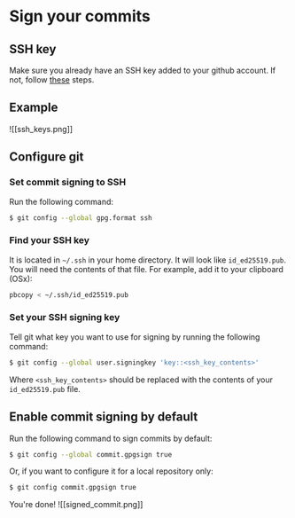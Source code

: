# Sign your commits
## SSH key
Make sure you already have an SSH key added to your github account. If not, follow [these](https://docs.github.com/en/authentication/connecting-to-github-with-ssh/adding-a-new-ssh-key-to-your-github-account) steps.

## Example
![[ssh_keys.png]]

## Configure git
### Set commit signing to SSH
Run the following command:
```bash
$ git config --global gpg.format ssh
```

### Find your SSH key
It is located in `~/.ssh` in your home directory. It will look like `id_ed25519.pub`. You will need the contents of that file. For example, add it to your clipboard (OSx):
```bash
pbcopy < ~/.ssh/id_ed25519.pub
```

### Set your SSH signing key
Tell git what key you want to use for signing by running the following command:
```bash
$ git config --global user.signingkey 'key::<ssh_key_contents>'
```
Where `<ssh_key_contents>` should be replaced with the contents of your `id_ed25519.pub` file.

## Enable commit signing by default
Run the following command to sign commits by default:
```bash
$ git config --global commit.gpgsign true
```

Or, if you want to configure it for a local repository only:
```bash
$ git config commit.gpgsign true
```

You're done!
![[signed_commit.png]]
